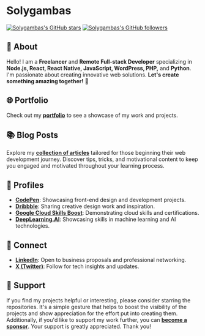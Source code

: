 # Solygambas

[![Solygambas's GitHub stars](https://img.shields.io/github/stars/solygambas)](https://github.com/solygambas?tab=repositories&sort=stargazers "View Solygambas's GitHub repositories sorted by stars") [![Solygambas's GitHub followers](https://img.shields.io/github/followers/solygambas)](https://github.com/solygambas?tab=followers "View Solygambas's GitHub followers")

## 👋 About

Hello! I am a **Freelancer** and **Remote Full-stack Developer** specializing in **Node.js, React, React Native, JavaScript, WordPress, PHP,** and **Python**. I'm passionate about creating innovative web solutions. **Let's create something amazing together!** 🚀

## 🌐 Portfolio

Check out my [**portfolio**](https://solygambas.github.io/) to see a showcase of my work and projects.

## 📚 Blog Posts

Explore my [**collection of articles**](https://www.onbusinessplan.com/) tailored for those beginning their web development journey. Discover tips, tricks, and motivational content to keep you engaged and motivated throughout your learning process.

## 📌 Profiles

- [**CodePen**](https://codepen.io/solygambas): Showcasing front-end design and development projects.
- [**Dribbble**](https://dribbble.com/solygambas): Sharing creative design work and inspiration.
- [**Google Cloud Skills Boost**](https://bit.ly/googlecloudskills-solygambas): Demonstrating cloud skills and certifications.
- [**DeepLearning.AI**](https://bit.ly/deeplearningai-solygambas): Showcasing skills in machine learning and AI technologies.

## 💬 Connect

- [**LinkedIn**](https://bit.ly/solygambas): Open to business proposals and professional networking.
- [**X (Twitter)**](https://x.com/solygambas): Follow for tech insights and updates.

## 💖 Support

If you find my projects helpful or interesting, please consider starring the repositories. It's a simple gesture that helps to boost the visibility of the projects and show appreciation for the effort put into creating them. Additionally, if you'd like to support my work further, you can [**become a sponsor**](https://github.com/sponsors/solygambas). Your support is greatly appreciated. Thank you!
